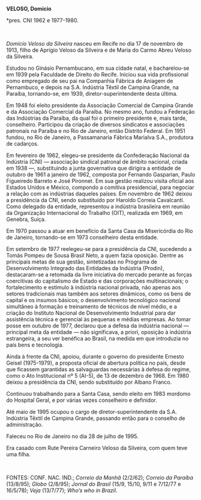 **VELOSO, Domício**

\*pres. CNI 1962 e 1977-1980.

 

*Domício Veloso da Silveira* nasceu em Recife no dia 17 de novembro de
1913, filho de Aprígio Veloso da Silveira e de Maria do Carmo Abreu
Veloso da Silveira.

Estudou no Ginásio Pernambucano, em sua cidade natal, e bacharelou-se em
1939 pela Faculdade de Direito do Recife. Iniciou sua vida profissional
como empregado de seu pai na Companhia Fábrica de Aniagem de Pernambuco,
e depois na S.A. Indústria Têxtil de Campina Grande, na Paraíba,
tornando-se, em 1939, diretor-superintendente desta última.

Em 1948 foi eleito presidente da Associação Comercial de Campina Grande
e da Associação Comercial da Paraíba. No mesmo ano, fundou a Federação
das Indústrias da Paraíba, da qual foi o primeiro presidente e, mais
tarde, conselheiro. Participou da criação de diversos sindicatos e
associações patronais na Paraíba e no Rio de Janeiro, então Distrito
Federal. Em 1951 fundou, no Rio de Janeiro, a Passamanaria Fábrica
Marialva S.A., produtora de cadarços.

Em fevereiro de 1962, elegeu-se presidente da Confederação Nacional da
Indústria (CNI) — associação sindical patronal de âmbito nacional,
criada em 1938 —, substituindo a junta governativa que dirigira a
entidade de outubro de 1961 a janeiro de 1962, composta por Fernando
Gasparian, Paulo Figueiredo Barreto e José Pironnet. Em sua gestão
realizou visita oficial aos Estados Unidos e México, compondo a comitiva
presidencial, para negociar a relação com as indústrias daqueles países.
Em novembro de 1962 deixou a presidência da CNI, sendo substituído por
Haroldo Correia Cavalcanti. Como delegado da entidade, representou a
indústria brasileira em reunião da Organização Internacional do Trabalho
(OIT), realizada em 1969, em Genebra, Suíça.

Em 1970 passou a atuar em benefício da Santa Casa da Misericórdia do Rio
de Janeiro, tornando-se em 1973 conselheiro desta entidade.

Em setembro de 1977 reelegeu-se para a presidência da CNI, sucedendo a
Tomás Pompeu de Sousa Brasil Neto, a quem fazia oposição. Dentre as
principais metas de sua gestão, sintetizadas no Programa de
Desenvolvimento Integrado das Entidades da Indústria (Prodin),
destacaram-se a retomada da livre iniciativa do mercado perante as
forças coercitivas do capitalismo de Estado e das corporações
multinacionais; o fortalecimento e estímulo à indústria nacional
privada, não apenas aos setores tradicionais mas também aos setores
dinâmicos, como os bens de capital e os insumos básicos; o
desenvolvimento tecnológico nacional simultâneo à formação e treinamento
de técnicos de nível médio, e a criação do Instituto Nacional de
Desenvolvimento Industrial para dar assistência técnica e gerencial às
pequenas e médias empresas. Ao tomar posse em outubro de 1977, declarou
que a defesa da indústria nacional — principal meta da entidade — não
significava, a priori, oposição à indústria estrangeira, a seu ver
benéfica ao Brasil, na medida em que introduzia no país bens e
tecnologia.

Ainda à frente da CNI, apoiou, durante o governo do presidente Ernesto
Geisel (1975-1979), a proposta oficial de abertura política no país,
desde que ficassem garantidas as salvaguardas necessárias à defesa do
regime, como o Ato Institucional nº 5 (AI-5), de 13 de dezembro de 1968.
Em 1980 deixou a presidência da CNI, sendo substituído por Albano
Franco.

Continuou trabalhando para a Santa Casa, sendo eleito em 1983 mordomo do
Hospital Geral, e por várias vezes conselheiro e definidor.

Até maio de 1995 ocupou o cargo de diretor-superintendente da S.A.
Indústria Têxtil de Campina Grande, passando então para o conselho de
administração.

Faleceu no Rio de Janeiro no dia 28 de julho de 1995.

Era casado com Rute Pereira Carneiro Veloso da Silveira, com quem teve
uma filha.

 

FONTES: CONF. NAC. IND.; *Correio da Manhã* (2/2/62); *Correio da
Paraíba* (13/8/95); *Globo* (2/8/95); *Jornal do Brasil* (15/9, 15/10,
9/11 e 7/12/77 e 16/5/78); *Veja* (13/7/77); *Who’s who in Brazil*.

 
